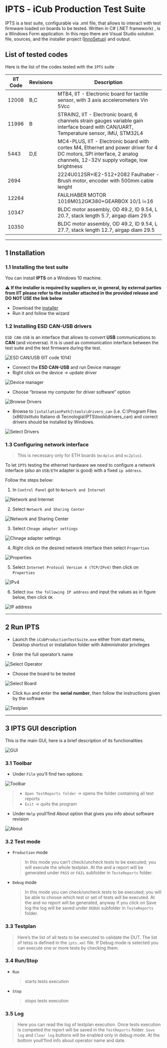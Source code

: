 # IPTS - iCub Production Test Suite

IPTS is a test suite, configurable via .xml file, that allows to interact with test firmware loaded on boards to be tested.
Written in C# (.NET framework) , is a Windows Form application.
In this repo there are Visual Studio solution file, sources, and the installer project ([InnoSetup](https://jrsoftware.org/isinfo.php)) and output.

## List of tested codes
Here is the list of the codes tested with the `IPTS` suite

IIT Code | Revisions | Description
-------- | ----------|----------
12008    | B,C       | MTB4, IIT - Electronic board for tactile sensor, with 3 axis accelerometers Vin 5Vcc
11996    | B         | STRAIN2, IIT - Electronic board, 6 channels strain gauges variable gain interface board with CAN/UART, Temperature sensor, IMU, STM32L4
5443     | D,E       | MC4-PLUS, IIT - Electronic board with cortex M4, Ethernet and power driver for 4 DC motors, SPI interface, 2 analog channels, 12-32V supply voltage, low brightness	
2694     |           | 2224U012SR+IE2-512+2082 Faulhaber - Brush motor, encoder with 500mm cable lenght	
12264    |           | FAULHABER MOTOR 1016M012GK380+GEARBOX 10/1 i=16	
10347    |           | BLDC motor assembly, OD 49.2, ID 9.54, L 20.7, stack length 5.7, airgap diam 29.5	
10350    |           | BLDC motor assembly, OD 49.2, ID 9.54, L 27.7, stack length 12.7, airgap diam 29.5	


---

## 1 Installation

### 1.1 Installing the test suite

You can install **IPTS** on a Windows 10 machine.

:warning:
  **If the installer is required by suppliers or, in general, by external parties from IIT please refer to the installer attached in the provided release and DO NOT USE the link below**
  
- Download the [installer](https://github.com/icub-tech-iit/ipts/raw/master/ipts-test-suite/iCubProductionTestSuite/Output/IPTS-Setup.exe)
- Run it and follow the wizard

### 1.2 Installing ESD CAN-USB drivers

`ESD CAN-USB` is an interface that allows to convert **USB** communications to **CAN** (and viceversa).
It is is used as communication interface between the test suite and the test firmware during the test.

![ESD CAN/USB (IIT code 1014)](assets/fig_1_esdcan.png)

- Connect the **ESD CAN-USB** and run Device manager
- Right click on the device -> update driver

![Device manager](assets/fig_2_device-manager.png)

- Choose “browse my computer for driver software” option

![Browse Drivers](assets/fig_3_browse-drivers.png)

- Browse to ``[intallationPath]\tools\drivers_can`` (i.e. C:\Program Files (x86)\Istituto Italiano di Tecnologia\IPTS\tools\drivers_can) and correct drivers should be installed by Windows.

![Select Drivers](assets/fig_4_select-drivers.png)

### 1.3 Configuring network interface

>This is necessary only for ETH boards (`mc4plus` and `mc2plus`).

To let `IPTS` testing the ethernet hardware we need to configure a network interface (also an `USB/ETH` adapter is good) with a fixed `ip address`.

Follow the steps below:

1. In `Control Panel` got to `Network and Internet`

![Network and Internet](assets/network-setup-1.png)

2. Select `Network and Sharing Center` 

![Network and Sharing Center](assets/network-setup-2.png)

3. Select `Chnage adapter settings` 

![Chnage adapter settings](assets/network-setup-3.png)

4. Right click on the desired network interface then select `Properties`

![Properties](assets/network-setup-4.png)

5. Select `Internet Protocol Version 4 (TCP/IPv4)` then click on `Properties`

![IPv4](assets/network-setup-5.png)

6. Select `Use the following IP address` and input the values as in figure below, then click `OK`

![IP address](assets/network-setup-6.png)

---

## 2 Run IPTS

- Launch the ``iCubProductionTestSuite.exe`` either from start menu, Desktop shortcut or installation folder with Administrator privileges

- Enter the full operator’s name

![Select Operator](assets/fig_5_operator.png)

- Choose the board to be tested

![Select Board](assets/fig_6_board.png)

- Click ``Run`` and enter the **serial number**, then follow the instructions given by the software

![Testplan](assets/fig_7_testplan.png)

---

## 3 IPTS GUI description

This is the main GUI, here is a brief description of its functionalities

![GUI](assets/fig_8_GUI.png)

### 3.1 Toolbar

  - Under ``File`` you’ll find two options:

![Toolbar](assets/fig_9_toolbar.png)

>
>- ``Open TestReports folder`` -> opens the folder containing all test reports
>- ``Exit`` -> quits the program

- Under ``Help`` youll’find About option that gives you info about software revision
  
![About](assets/fig_10_about.png)

### 3.2 Test mode


- ``Production`` mode
  >In this mode you can’t check/uncheck tests to be executed; you will execute the whole testplan. At the and a report will be generated under ``PASS`` or ``FAIL`` subfolder in ``TesteReports`` folder.

- ``Debug`` mode
  >In this mode you can check/uncheck tests to be executed; you will be able to choose which test or set of tests will be executed. At the and no report will be generated, anyway if you click on Save log the log will be saved under ``DEBUG`` subfolder in ``TesteReports`` folder.

### 3.3 Testplan
>Here’s the list of all tests to be executed to validate the DUT.
The list of tetss is defined in the ``ipts.xml`` file.
If Debug mode is selected you can execute one or more tests by checking them.

### 3.4 Run/Stop

- ``Run``
  >starts tests execution

- ``Stop``
  >stops tests execution

### 3.5 Log

> Here you can read the log of testplan execution.
Once tests execution is competed the report will be saved in the ``TestReports`` folder.
``Save log`` and ``Clear log`` buttons will be enabled only in debug mode.
At the bottom youll’find info about operator name and date.
